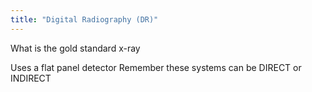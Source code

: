 ```yaml
---
title: "Digital Radiography (DR)"
---
```

What is the gold standard x-ray

Uses a flat panel detector
Remember these systems can be DIRECT or INDIRECT

